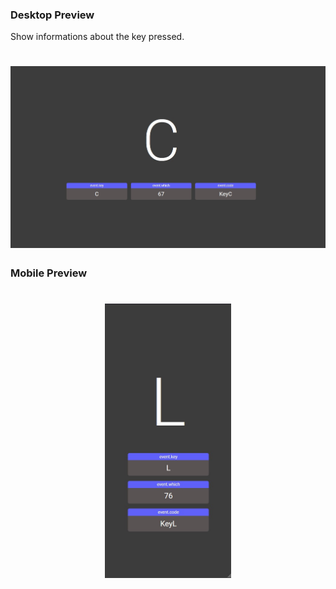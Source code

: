 ### Desktop Preview

Show informations about the key pressed.

<h1 align="center">
  <img alt="Desktop preview" src="imgs/preview-imgs/desktop.jpg" />
</h1>

### Mobile Preview

<h1 align="center">
  <img alt="Mobile preview" src="imgs/preview-imgs/mobile.jpg" width="40%"/>
</h1>
